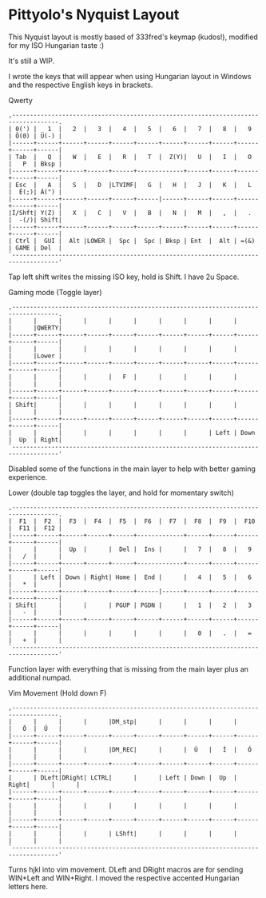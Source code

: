 # Pittyolo's Nyquist Layout

This Nyquist layout is mostly based of 333fred's keymap (kudos!), modified for my ISO Hungarian taste :)

It's still a WIP.

I wrote the keys that will appear when using Hungarian layout in Windows and the respective English keys in brackets.


 Qwerty
```
,-----------------------------------------------------------------------------------.
| 0(') |   1  |   2  |   3  |   4  |   5  |   6  |   7  |   8  |   9  | Ö(0) | Ü(-) |
|------+------+------+------+------+------+------+------+------+------+------+------|
| Tab  |   Q  |   W  |   E  |   R  |   T  |  Z(Y)|   U  |   I  |   O  |   P  | Bksp |
|------+------+------+------+------+-------------+------+------+------+------+------|
| Esc  |   A  |   S  |   D  |LTVIMF|   G  |   H  |   J  |   K  |   L  |  É(;)| Á(") |
|------+------+------+------+------+------|------+------+------+------+------+------|
|Í/Shft| Y(Z) |   X  |   C  |   V  |   B  |   N  |   M  |   ,  |   .  |  -(/)| Shift|
|------+------+------+------+------+------+------+------+------+------+------+------|
| Ctrl |  GUI |  Alt |LOWER |  Spc |  Spc | Bksp | Ent  |  Alt | =(&) | GAME | Del  |
`-----------------------------------------------------------------------------------'
```
 
 Tap left shift writes the missing ISO key, hold is Shift. I have 2u Space.


 Gaming mode (Toggle layer)
```
,-----------------------------------------------------------------------------------.
|      |      |      |      |      |      |      |      |      |      |      |QWERTY|
|------+------+------+------+------+------+------+------+------+------+------+------|
|      |      |      |      |      |      |      |      |      |      |      |Lower |
|------+------+------+------+------+------+------+------+------+------+------+------|
|      |      |      |      |   F  |      |      |      |      |      |      |      |
|------+------+------+------+------+------+------+------+------+------+------+------|
| Shift|      |      |      |      |      |      |      |      |      |      |      |
|------+------+------+------+------+------+------+------+------+------+------+------|
|      |      |      |      |      |      |      |      | Left | Down |  Up  | Right|
`-----------------------------------------------------------------------------------'
```
 
Disabled some of the functions in the main layer to help with better gaming experience.


 Lower (double tap toggles the layer, and hold for momentary switch)
```
,-----------------------------------------------------------------------------------.
|  F1  |  F2  |  F3  |  F4  |  F5  |  F6  |  F7  |  F8  |  F9  |  F10 |  F11 |  F12 |
|------+------+------+------+------+-------------+------+------+------+------+------|
|      |      |  Up  |      |  Del |  Ins |      |   7  |   8  |   9  |   /  |      |
|------+------+------+------+------+-------------+------+------+------+------+------|
|      | Left | Down | Right| Home |  End |      |   4  |   5  |   6  |   *  |      |
|------+------+------+------+------+------|------+------+------+------+------+------|
| Shift|      |      |      | PGUP | PGDN |      |   1  |   2  |   3  |   -  |      |
|------+------+------+------+------+------+------+------+------+------+------+------|
|      |      |      |      |      |      |      |   0  |   .  |   =  |   +  |      |
`-----------------------------------------------------------------------------------'
```
 
 Function layer with everything that is missing from the main layer plus an additional numpad.


 Vim Movement (Hold down F)
```
,-----------------------------------------------------------------------------------.
|      |      |      |      |DM_stp|      |      |      |      |      |   Ő  |  Ű   |
|------+------+------+------+------+------+------+------+------+------+------+------|
|      |      |      |      |DM_REC|      |      |  Ú   |   Í  |   Ó  |      |      |
|------+------+------+------+------+------+------+------+------+------+------+------|
|      | DLeft|DRight| LCTRL|      |      | Left | Down |  Up  | Right|      |      |
|------+------+------+------+------+------+------+------+------+------+------+------|
|      |      |      |      |      |      |      |      |      |      |      |      |
|------+------+------+------+------+------+------+------+------+------+------+------|
|      |      |      |      | LShft|      |      |      |      |      |      |      |
`-----------------------------------------------------------------------------------'
```
 
 Turns hjkl into vim movement. DLeft and DRight macros are for sending WIN+Left and WIN+Right. I moved the respective accented Hungarian letters here.
